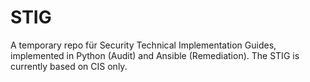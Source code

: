 # STIG

A temporary repo für Security Technical Implementation Guides, implemented in Python (Audit) and Ansible (Remediation). The STIG is currently based on CIS only.
